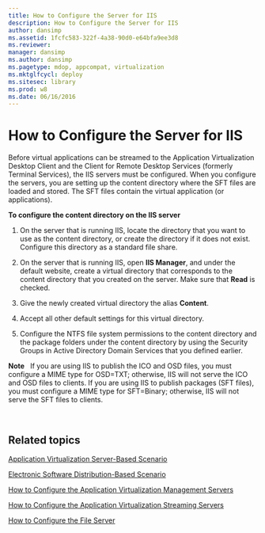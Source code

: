 ```yaml
---
title: How to Configure the Server for IIS
description: How to Configure the Server for IIS
author: dansimp
ms.assetid: 1fcfc583-322f-4a38-90d0-e64bfa9ee3d8
ms.reviewer: 
manager: dansimp
ms.author: dansimp
ms.pagetype: mdop, appcompat, virtualization
ms.mktglfcycl: deploy
ms.sitesec: library
ms.prod: w8
ms.date: 06/16/2016
---
```



# How to Configure the Server for IIS


Before virtual applications can be streamed to the Application Virtualization Desktop Client and the Client for Remote Desktop Services (formerly Terminal Services), the IIS servers must be configured. When you configure the servers, you are setting up the content directory where the SFT files are loaded and stored. The SFT files contain the virtual application (or applications).

**To configure the content directory on the IIS server**

1.  On the server that is running IIS, locate the directory that you want to use as the content directory, or create the directory if it does not exist. Configure this directory as a standard file share.

2.  On the server that is running IIS, open **IIS Manager**, and under the default website, create a virtual directory that corresponds to the content directory that you created on the server. Make sure that **Read** is checked.

3.  Give the newly created virtual directory the alias **Content**.

4.  Accept all other default settings for this virtual directory.

5.  Configure the NTFS file system permissions to the content directory and the package folders under the content directory by using the Security Groups in Active Directory Domain Services that you defined earlier.

**Note**  
If you are using IIS to publish the ICO and OSD files, you must configure a MIME type for OSD=TXT; otherwise, IIS will not serve the ICO and OSD files to clients. If you are using IIS to publish packages (SFT files), you must configure a MIME type for SFT=Binary; otherwise, IIS will not serve the SFT files to clients.

 

## Related topics


[Application Virtualization Server-Based Scenario](application-virtualization-server-based-scenario.md)

[Electronic Software Distribution-Based Scenario](electronic-software-distribution-based-scenario.md)

[How to Configure the Application Virtualization Management Servers](how-to-configure-the-application-virtualization-management-servers.md)

[How to Configure the Application Virtualization Streaming Servers](how-to-configure-the-application-virtualization-streaming-servers.md)

[How to Configure the File Server](how-to-configure-the-file-server.md)

 

 





